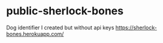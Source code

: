 # public-sherlock-bones
Dog identifier I created but without api keys https://sherlock-bones.herokuapp.com/
